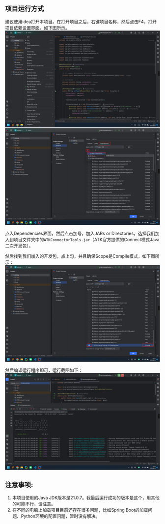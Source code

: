 ## 项目运行方式

建议使用idea打开本项目。在打开项目之后，右键项目名称，然后点击F4，打开项目依赖设置界面。如下图所示。
![alt text](figures/image.png)
![alt text](figures/image-1.png)

点入Dependencies界面，然后点击加号，加入JARs or Directories，选择我们加入到项目文件夹中的`ATKConnectorTools.jar`（ATK官方提供的Connect模式Java二次开发包）。

然后找到我们加入的开发包，点上勾，并且确保Scope是Compile模式，如下图所示：
![alt text](figures/image-2.png)

然后编译运行程序即可，运行截图如下：
![alt text](figures/image-3.png)

## 注意事项:

1. 本项目使用的Java JDK版本是21.0.7。我最后运行成功的版本是这个，用其他的可能不行，请注意。
2. 在不同的电脑上加载项目目前还存在很多问题，比如Spring Boot的加载问题、Python环境的配置问题，暂时没有解决。
